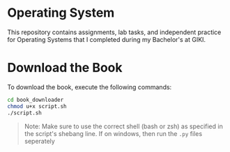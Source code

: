 # Operating System

This repository contains assignments, lab tasks, and independent practice for Operating Systems that I completed during my Bachelor's at GIKI.

# Download the Book

To download the book, execute the following commands:

```zsh
cd book_downloader
chmod u+x script.sh
./script.sh
```

>Note: Make sure to use the correct shell (bash or zsh) as specified in the script's shebang line. If on windows, then run the `.py` files seperately
